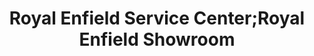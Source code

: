 ---
title: "Royal Enfield Service Center;Royal Enfield Showroom"
url: /kakinada/royal-enfield-service-center-royal-enfield-showroom/
shop: motorcycle
---